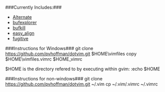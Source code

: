 ###Currently Includes:###
* [Alternate](http://www.vim.org/scripts/script.php?script_id=31)
* [bufexplorer](http://www.vim.org/scripts/script.php?script_id=42)
* [bufkill](http://www.vim.org/scripts/script.php?script_id=1147)
* [easy_align](https://github.com/junegunn/vim-easy-align)
* [fugitive](https://github.com/tpope/vim-fugitive)

###Instructions for Windows###
    git clone https://github.com/pvhoffman/dotvim.git $HOME\vimfiles
    copy $HOME\vimfiles\.vimrc $HOME\_vimrc

$HOME is the directory refered to by executing within gvim:
    :echo $HOME

###Instructions for non-windows###
    git clone https://github.com/pvhoffman/dotvim.git ~/.vim
    cp ~/.vim/.vimrc ~/.vimrc

